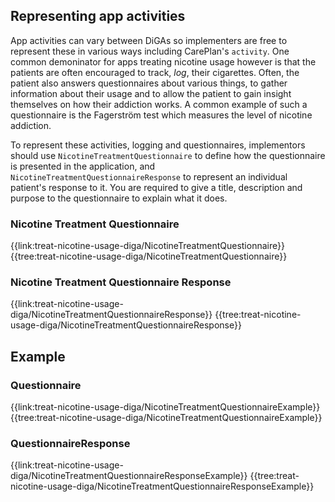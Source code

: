 ## Representing app activities

App activities can vary between DiGAs so implementers are free to represent these in various ways including CarePlan's `activity`. One common demoninator for apps treating nicotine usage however is that the patients are often encouraged to track, _log_, their cigarettes. Often, the patient also answers questionnaires about various things, to gather information about their usage and to allow the patient to gain insight themselves on how their addiction works. A common example of such a questionnaire is the Fagerström test which measures the level of nicotine addiction.

To represent these activities, logging and questionnaires, implementors should use `NicotineTreatmentQuestionnaire` to define how the questionnaire is presented in the application, and `NicotineTreatmentQuestionnaireResponse` to represent an individual patient's response to it. You are required to give a title, description and purpose to the questionnaire to explain what it does.

### Nicotine Treatment Questionnaire
{{link:treat-nicotine-usage-diga/NicotineTreatmentQuestionnaire}}
{{tree:treat-nicotine-usage-diga/NicotineTreatmentQuestionnaire}}

### Nicotine Treatment Questionnaire Response
{{link:treat-nicotine-usage-diga/NicotineTreatmentQuestionnaireResponse}}
{{tree:treat-nicotine-usage-diga/NicotineTreatmentQuestionnaireResponse}}

## Example

### Questionnaire
{{link:treat-nicotine-usage-diga/NicotineTreatmentQuestionnaireExample}}
{{tree:treat-nicotine-usage-diga/NicotineTreatmentQuestionnaireExample}}

### QuestionnaireResponse
{{link:treat-nicotine-usage-diga/NicotineTreatmentQuestionnaireResponseExample}}
{{tree:treat-nicotine-usage-diga/NicotineTreatmentQuestionnaireResponseExample}}
